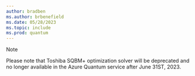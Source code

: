 ```yaml
---
author: bradben
ms.author: brbenefield
ms.date: 05/28/2023
ms.topic: include
ms.prod: quantum
---
```


> [!NOTE]
> Please note that Toshiba SQBM+ optimization solver will be deprecated and no longer available in the Azure Quantum service after June 31ST, 2023.